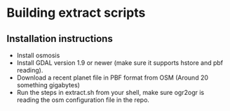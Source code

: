 Building extract scripts
========================


Installation instructions
-------------------------

 * Install osmosis
 * Install GDAL version 1.9 or newer (make sure it supports hstore and pbf reading).
 * Download a recent planet file in PBF format from OSM (Around 20 something gigabytes)
 * Run the steps in extract.sh from your shell, make sure ogr2ogr is reading the osm configuration file in the repo.
